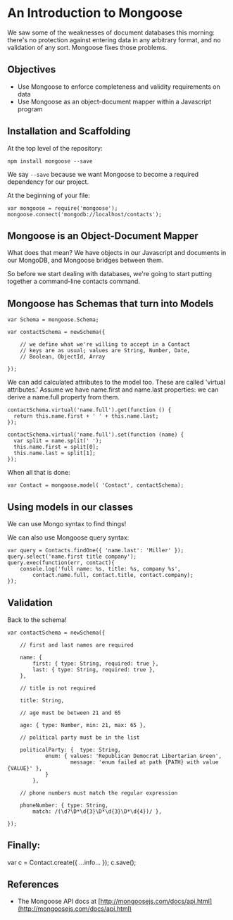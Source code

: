 # An Introduction to Mongoose

We saw some of the weaknesses of document databases this morning: there's no protection against entering data in any arbitrary format, and no validation of any sort.  Mongoose fixes those problems.

## Objectives

* Use Mongoose to enforce completeness and validity requirements on data
* Use Mongoose as an object-document mapper within a Javascript program

## Installation and Scaffolding

At the top level of the repository:

```
npm install mongoose --save
```

We say `--save` because we want Mongoose to become a required dependency for our project.

At the beginning of your file:

```
var mongoose = require('mongoose');
mongoose.connect('mongodb://localhost/contacts');
```
## Mongoose is an Object-Document Mapper

What does that mean?  We have objects in our Javascript and documents in our MongoDB, and Mongoose bridges between them.

So before we start dealing with databases, we're going to start putting together a command-line contacts command.

## Mongoose has Schemas that turn into Models

```
var Schema = mongoose.Schema;

var contactSchema = newSchema({

    // we define what we're willing to accept in a Contact
    // keys are as usual; values are String, Number, Date,
    // Boolean, ObjectId, Array

});
```

We can add calculated attributes to the model too.  These are called 'virtual attributes.'  Assume we have name.first and name.last properties: we can derive a name.full property from them.

```
contactSchema.virtual('name.full').get(function () {
  return this.name.first + ' ' + this.name.last;
});

contactSchema.virtual('name.full').set(function (name) {
  var split = name.split(' ');
  this.name.first = split[0];
  this.name.last = split[1];
});
```

When all that is done:

```
var Contact = mongoose.model( 'Contact', contactSchema);
```

## Using models in our classes

We can use Mongo syntax to find things!

We can also use Mongoose query syntax:

```
var query = Contacts.findOne({ 'name.last': 'Miller' });
query.select('name.first title company');
query.exec(function(err, contact){
    console.log('full name: %s, title: %s, company %s',
        contact.name.full, contact.title, contact.company);
});
```

## Validation

Back to the schema!

```
var contactSchema = newSchema({

    // first and last names are required

    name: {
        first: { type: String, required: true },
        last: { type: String, required: true },
    },

    // title is not required

    title: String,

    // age must be between 21 and 65

    age: { type: Number, min: 21, max: 65 },

    // political party must be in the list

    politicalParty: {  type: String, 
            enum: { values: 'Republican Democrat Libertarian Green',
                    message: 'enum failed at path {PATH} with value {VALUE}' },
            }
        },

    // phone numbers must match the regular expression

    phoneNumber: { type: String,
        match: /(\d?\D*\d{3}\D*\d{3}\D*\d{4})/ },

});
```


## Finally:

var c = Contact.create({ ...info... });
c.save();

## References

* The Mongoose API docs at [http://mongoosejs.com/docs/api.html](http://mongoosejs.com/docs/api.html)

